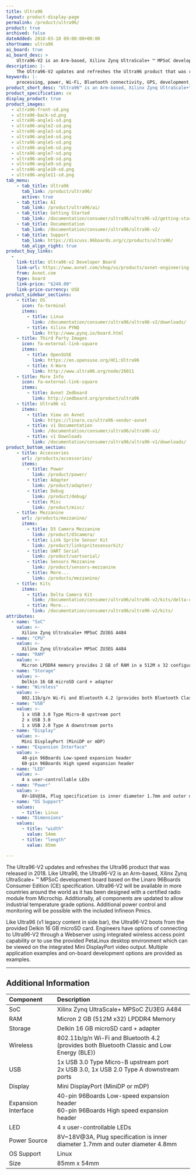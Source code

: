 ```yaml
---
title: Ultra96
layout: product-display-page
permalink: /product/ultra96/
product: true
archived: false
dateAdded: 2018-03-18 09:00:00+00:00
shortname: ultra96
ai_board: true
ai_board_desc: >
    Ultra96-V2 is an Arm-based, Xilinx Zynq UltraScale+ ™ MPSoC development board based on the Linaro 96Boards Consumer Edition (CE) specification.
description: |-
    The Ultra96-V2 updates and refreshes the Ultra96 product that was released in 2018. Like Ultra96, the Ultra96-V2 is an Arm-based, Xilinx Zynq UltraScale+ ™ MPSoC development board based on the Linaro 96Boards Consumer Edition (CE) specification. Ultra96-V2 will be available in more countries around the world as it has been designed with a certified radio module from Microchip. Additionally, all components are updated to allow industrial temperature grade options. Additional power control and monitoring will be possible with the included Infineon Pmics.
keywords: |-
    processing, power, Wi-Fi, Bluetooth connectivity, GPS, development, board, mid-tier, xilinx, fpga, processor, low cost, Product, Development, Platform
product_short_desc: "Ultra96™ is an Arm-based, Xilinx Zynq UltraScale+™ MPSoC development board"
product_specification: ce
display_product: true
product_images:
  - ultra96-front-sd.png
  - ultra96-back-sd.png
  - ultra96-angle1-sd.png
  - ultra96-angle2-sd.png
  - ultra96-angle3-sd.png
  - ultra96-angle4-sd.png
  - ultra96-angle5-sd.png
  - ultra96-angle6-sd.png
  - ultra96-angle7-sd.png
  - ultra96-angle8-sd.png
  - ultra96-angle9-sd.png
  - ultra96-angle10-sd.png
  - ultra96-angle11-sd.png
tab_menu:
    - tab_title: Ultra96
      tab_link: /product/ultra96/
      active: true
    - tab_title: AI
      tab_link: /product/ultra96/ai/
    - tab_title: Getting Started
      tab_link: /documentation/consumer/ultra96/ultra96-v2/getting-started/
    - tab_title: Documentation
      tab_link: /documentation/consumer/ultra96/ultra96-v2/
    - tab_title: Support
      tab_link: https://discuss.96boards.org/c/products/ultra96/
      tab_align_right: true
product_buy_links:
  -
    link-title: Ultra96-v2 Developer Board
    link-url: https://www.avnet.com/shop/us/products/avnet-engineering-services/aes-ultra96-v2-g-3074457345638646173/
    from: Avnet.com
    type: board
    link-price: "$249.00"
    link-price-currency: USD
product_sidebar_sections:
    - title: OS
      icon: fa-terminal
      items:
        - title: Linux
          link: /documentation/consumer/ultra96/ultra96-v2/downloads/
        - title: Xilinx PYNQ
          link: http://www.pynq.io/board.html
    - title: Third Party Images
      icon: fa-external-link-square
      items:
        - title: OpenSUSE
          link: https://en.opensuse.org/HCL:Ultra96
        - title: X-Ware
          link: http://www.ultra96.org/node/26011
    - title: More Info
      icon: fa-external-link-square
      items:
        - title: Avnet Zedboard
          link: http://zedboard.org/product/ultra96
    - title: Ultra96 v1
      items:
        - title: View on Avnet
          link: https://linaro.co/ultra96-vendor-avnet
        - title: v1 Documentation
          link: /documentation/consumer/ultra96/ultra96-v1/
        - title: v1 Downloads
          link: /documentation/consumer/ultra96/ultra96-v1/downloads/
product_bottom_section:
    - title: Accessories
      url: /products/accessories/
      items:
        - title: Power
          link: /product/power/
        - title: Adapter
          link: /product/adapter/
        - title: Debug
          link: /product/debug/
        - title: Misc
          link: /product/misc/
    - title: Mezzanine
      url: /products/mezzanine/
      items:
        - title: D3 Camera Mezzanine
          link: /product/d3camera/
        - title: Link Sprite Sensor Kit
          link: /product/linkspritesensorkit/
        - title: UART Serial
          link: /product/uartserial/
        - title: Sensors Mezzanine
          link: /product/sensors-mezzanine
        - title: More...
          link: /products/mezzanine/
    - title: Kits
      items:
        - title: Delta Camera Kit
          link: /documentation/consumer/ultra96/ultra96-v2/kits/delta-camera.md.html
        - title: More...
          link: /documentation/consumer/ultra96/ultra96-v2/kits/
attributes:
  - name: "SoC"
    value: >-
      Xilinx Zynq UltraScale+ MPSoC ZU3EG A484
  - name: "CPU"
    value: >-
      Xilinx Zynq UltraScale+ MPSoC ZU3EG A484
  - name: "RAM"
    value: >-
      Micron LPDDR4 memory provides 2 GB of RAM in a 512M x 32 configuration
  - name: "Storage"
    value: >-
      Delkin 16 GB microSD card + adapter
  - name: "Wireless"
    value: >-
      802.11b/g/n Wi-Fi and Bluetooth 4.2 (provides both Bluetooth Classic and Low Energy (BLE))
  - name: "USB"
    value: >-
      1 x USB 3.0 Type Micro-B upstream port
      2 x USB 3.0
      1 x USB 2.0 Type A downstream ports
  - name: "Display"
    value: >-
      Mini DisplayPort (MiniDP or mDP)
  - name: "Expansion Interface"
    value: >-
      40-pin 96Boards Low-speed expansion header
      60-pin 96Boards High speed expansion header
  - name: "LED"
    value: >-
      4 x user-controllable LEDs
  - name: "Power"
    value: >-
      8V~18V@3A, Plug specification is inner diameter 1.7mm and outer diameter 4.8mm
  - name: "OS Support"
    values:
      - title: Linux
  - name: "Dimensions"
    values:
      - title: "width"
        value: 54mm
      - title: "length"
        value: 85mm

---
```

The Ultra96-V2 updates and refreshes the Ultra96 product that was released in 2018. Like Ultra96, the Ultra96-V2 is an Arm-based, Xilinx Zynq UltraScale+ ™ MPSoC development board based on the Linaro 96Boards Consumer Edition (CE) specification. Ultra96-V2 will be available in more countries around the world as it has been designed with a certified radio module from Microchip. Additionally, all components are updated to allow industrial temperature grade options. Additional power control and monitoring will be possible with the included Infineon Pmics.


Like Ultra96 (v1 legacy content in side bar), the Ultra96-V2 boots from the provided Delkin 16 GB microSD card. Engineers have options of connecting to Ultra96-V2 through a Webserver using integrated wireless access point capability or to use the provided PetaLinux desktop environment which can be viewed on the integrated Mini DisplayPort video output. Multiple application examples and on-board development options are provided as examples.
***

## Additional Information

|   Component          |   Description                                                                                    |
|:---------------------|:-------------------------------------------------------------------------------------------------|
|  SoC                 | Xilinx Zynq UltraScale+ MPSoC ZU3EG A484                                                         |
|  RAM                 | Micron 2 GB (512M x32) LPDDR4 Memory                                                             |
|  Storage             | Delkin 16 GB microSD card + adapter                                                              |
|  Wireless            | 802.11b/g/n Wi-Fi and Bluetooth 4.2 (provides both Bluetooth Classic and Low Energy (BLE))       |
|  USB                 | 1x USB 3.0 Type Micro-B upstream port<br>2x USB 3.0, 1x USB 2.0 Type A downstream ports          |
|  Display             | Mini DisplayPort (MiniDP or mDP)                                                                 |
|  Expansion Interface | 40-pin 96Boards Low-speed expansion header<br>60-pin 96Boards High speed expansion header        |
|  LED                 | 4 x user-controllable LEDs                                                                       |
|  Power Source        | 8V~18V@3A, Plug specification is inner diameter 1.7mm and outer diameter 4.8mm                   |
|  OS Support          | Linux                                                                                            |
|  Size                | 85mm x 54mm                                                                                      |
